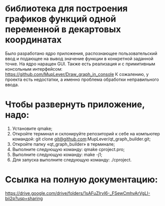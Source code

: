 # библиотека для построения графиков функций одной переменной в декартовых координатах
Было разработано ядро приложения, распознающее пользовательский ввод и подающее на вывод значение функции в конкретной заданной точке.
На ядро наращен GUI. Также есть реализация и с примитивным консольным интерфейсом: https://github.com/MupLever/Draw_graph_in_console
К сожалению, у проекта есть недостатки, а именно проблема обработки неправильного ввода.
# Чтобы развернуть приложение, надо:
1.	Установите qmake;
2.	Откройте терминал и склонируйте репозиторий к себе на компьютер командой: git clone git@github.com:MupLever/qt_graph_builder.git;
3.	Откройте папку «qt_graph_builder» в терминале;
4.	Выполните следующую команду: qmake cproject.pro;
5.	Выполните следующую команду: make -j1;
6.	Для запуска выполните следующую команду: ./cproject.

# Ссылка на полную документацию: 
https://drive.google.com/drive/folders/1sAFuZIrvI6-_FSewCmhvArVgLI-bii2p?usp=sharing
